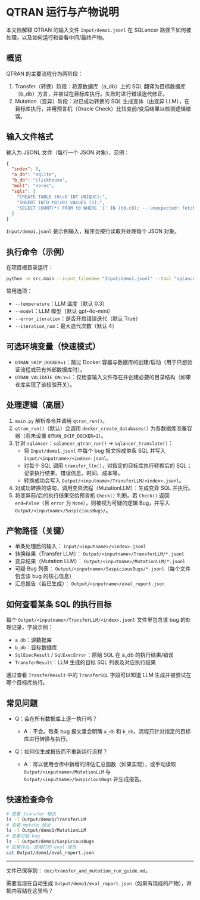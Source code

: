 # QTRAN 运行与产物说明

本文档解释 QTRAN 的输入文件 `Input/demo1.jsonl` 在 SQLancer 路径下如何被处理，以及如何运行和查看中间/最终产物。

## 概览
QTRAN 的主要流程分为两阶段：

1. Transfer（转换）阶段：将源数据库（a_db）上的 SQL 翻译为目标数据库（b_db）方言，并尝试在目标库执行。失败时进行错误迭代修正。
2. Mutation（变异）阶段：对已成功转换的 SQL 生成变体（由变异 LLM），在目标库执行，并用预言机（Oracle Check）比较变前/变后结果以检测逻辑错误。

## 输入文件格式
输入为 JSONL 文件（每行一个 JSON 对象），范例：

```json
{  
  "index": 0,  
  "a_db": "sqlite",  
  "b_db": "clickhouse",  
  "molt": "norec",  
  "sqls": [  
    "CREATE TABLE t0(c0 INT UNIQUE);",  
    "INSERT INTO t0(c0) VALUES (1);",  
    "SELECT COUNT(*) FROM t0 WHERE '1' IN (t0.c0); -- unexpected: fetches row"  
  ]  
}
```

`Input/demo1.jsonl` 是示例输入，程序会按行读取并处理每个 JSON 对象。

## 执行命令（示例）

在项目根目录运行：

```bash
python -m src.main --input_filename "Input/demo1.jsonl" --tool "sqlancer"
```

常用选项：
- `--temperature`：LLM 温度（默认 0.3）
- `--model`：LLM 模型（默认 gpt-4o-mini）
- `--error_iteration`：是否开启错误迭代（默认 True）
- `--iteration_num`：最大迭代次数（默认 4）

## 可选环境变量（快速模式）
- `QTRAN_SKIP_DOCKER=1`：跳过 Docker 容器与数据库的创建/启动（用于只想验证流程或已有外部数据库时）。
- `QTRAN_VALIDATE_ONLY=1`：仅检查输入文件存在并创建必要的目录结构（如果仓库实现了该校验开关）。

## 处理逻辑（高层）
1. `main.py` 解析命令并调用 `qtran_run()`。
2. `qtran_run()`（默认）会调用 `docker_create_databases()` 为各数据库准备容器（若未设置 `QTRAN_SKIP_DOCKER=1`）。
3. 针对 `sqlancer`：`sqlancer_qtran_run()` -> `sqlancer_translate()`：
   - 将 `Input/demo1.jsonl` 中每个 bug 报文拆成单条 SQL 并写入 `Input/<inputname>/<index>.jsonl`。
   - 对每个 SQL 调用 `transfer_llm()`，对指定的目标库执行转换后的 SQL；记录执行结果、错误信息、时间、成本等。
   - 转换成功会写入 `Output/<inputname>/TransferLLM/<index>.jsonl`。
4. 对成功转换的语句，调用变异流程（MutationLLM）：生成变异 SQL 并执行。
5. 将变异前/后的执行结果交给预言机 `Check()` 判断。若 `Check()` 返回 `end=False`（且 `error` 为 `None`），则被视为可疑的逻辑 Bug，并写入 `Output/<inputname>/SuspiciousBugs/`。

## 产物路径（关键）
- 单条处理后的输入： `Input/<inputname>/<index>.jsonl`
- 转换结果（Transfer LLM）： `Output/<inputname>/TransferLLM/*.jsonl`
- 变异结果（Mutation LLM）： `Output/<inputname>/MutationLLM/*.jsonl`
- 可疑 Bug 列表： `Output/<inputname>/SuspiciousBugs/*.jsonl`（每个文件包含该 bug 的核心信息）
- 汇总报告（若已生成）： `Output/<inputname>/eval_report.json`

## 如何查看某条 SQL 的执行目标
每个 `Output/<inputname>/TransferLLM/<index>.jsonl` 文件里包含该 bug 的处理记录，字段示例：
- `a_db`：源数据库
- `b_db`：目标数据库
- `SqlExecResult` / `SqlExecError`：原始 SQL 在 a_db 的执行结果/错误
- `TransferResult`：LLM 生成的目标 SQL 列表及对应执行结果

通过查看 `TransferResult` 中的 `TransferSQL` 字段可以知道 LLM 生成并被尝试在哪个目标库执行。

## 常见问题
- Q：会在所有数据库上逐一执行吗？
  - A：不会。每条 bug 报文里会明确 `a_db` 和 `b_db`，流程只针对指定的目标库进行转换与执行。

- Q：如何仅生成报告而不重新运行流程？
  - A：可以使用仓库中新增的评估汇总函数（如果实现），或手动读取 `Output/<inputname>/MutationLLM` 与 `Output/<inputname>/SuspiciousBugs` 并生成报告。

## 快速检查命令
```bash
# 查看 transfer 输出
ls -l Output/demo1/TransferLLM
# 查看 mutate 输出
ls -l Output/demo1/MutationLLM
# 查看可疑 bug
ls -l Output/demo1/SuspiciousBugs
# 如果存在，直接打印 eval 报告
cat Output/demo1/eval_report.json
```

---

文件已保存到： `doc/transfer_and_mutation_run_guide.md`。

需要我现在自动生成 `Output/demo1/eval_report.json`（如果有现成的产物），并把内容贴在这里吗？
